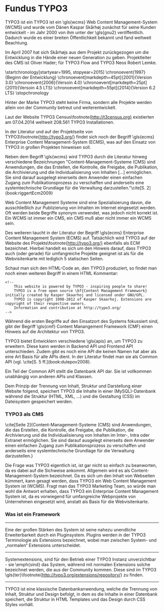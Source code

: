 # Fundus TYPO3

TYPO3 ist ein TYPO3 ist ein \gls{wcms} Web Content Management-System (WCMS) und wurde vom Dänen Kaspar Skårhøj zunächst für seine Kunden entwickelt - im Jahr 2000 von ihm unter der \gls{gnu2} veröffentlich. Dadurch wurde es einer breiten Öffentlichkeit bekannt und fand weltweit Beachtung. 

Im April 2007 hat sich Skårhøjs aus dem Projekt zurückgezogen um die Entwicklung in die Hände einer neuen Generation zu geben. Projektleiter des CMS ist Oliver Hader; für TYPO3 Flow and TYPO3 Neos Robert Lemke. 

\startchronology[startyear=1995, stopyear=2015]
	\chronoevent{1997}{Beginn der Entwicklung}
	\chronoevent[markdepth=45pt]{2001}{Version 3.0}
	\chronoevent{2006}{Versoin 4.0}
	\chronoevent[markdepth=25pt]{2011}{Versoin 4.5 LTS}
	\chronoevent[markdepth=55pt]{2014}{Version 6.2 LTS}
\stopchronology

Hinter der Marke TYPO3 steht keine Firma, sondern alle Projekte werden allein von der Community betreut und weiterentwickelt.

Laut der Website TYPO3 Census\footnote{http://t3census.org} existierten am 07.04.2014 weltweit 208.561 TYPO3 Installationen. 

In der Literatur und auf der Projektseite von TYPO3\footnote{http://typo3.org/} findet sich noch der Begriff \gls{ecms} Enterprise Content Management-System (ECMS), was auf den Einsatz von TYPO3 in großen Projekten hinweisen soll.


Neben dem Begriff \gls{wcms} wird TYPO3 durch die Literatur hinweg verschiedene Bezeichnungen
"Content-Management-Systeme (CMS) sind Anwendungen, die das Erstellen, die Kontrolle, die Freigabe, die Publikation, die Archivierung und die Individualisierung von Inhalten […] ermöglichen. Sie sind darauf ausgelegt einerseits dem Anwender einen einfachen Zugang zum Publikationsprozess zu verschaffen und anderseits eine systemtechnische Grundlage für die Verwaltung darzustellen."\cite[S. 2]{book:riggertEcm2009}

Web Content Management Systeme sind eine Spezialisierung davon, die ausschließlich zur Publizierung von Inhalten im Internet eingesetzt werden. Oft werden beide Begriffe synonym verwendet, was jedoch nicht korrekt ist. Ein WCMS ist immer ein CMS, ein CMS muß aber nicht immer ein WCMS sein.

Des weiteren taucht in der Literatur der Begriff \gls{ecms} Enterprise Content Management System (ECMS) auf. Tatsächlich wird TYPO3 auf der Website des Projekts\footnote{http://typo3.org/} ebenfalls als ECM bezeichnet. Hierbei handelt es sich um den Hinweis darauf, dass TYPO3 auch (oder gerade) für umfangreiche Projekte geeignet ist als für die Webvisitenkarte mit lediglich 5 statischen Seiten. 

Schaut man sich den HTML-Code an, den TYPO3 produziert, so findet man noch einen weiteren Begriff in einem HTML Kommentar:

    <!-- 
	    This website is powered by TYPO3 - inspiring people to share!
	    TYPO3 is a free open source \bf{Content Management Framework} initially created by Kasper Skaarhoj and licensed under GNU/GPL.
	    TYPO3 is copyright 1998-2012 of Kasper Skaarhoj. Extensions are copyright of their respective owners.
	    Information and contribution at http://typo3.org/
    -->
    
Während die ersten Begriffe auf den Einsatzort des Systems fokussiert sind, gibt der Begriff \gls{cmf} Content Manangement Framework (CMF) einen Hinweis auf die Architektur von TYPO3. 

TYPO3 bietet Entwicklern verschiedene \gls{apis} an, um TYPO3 zu erweitern. Diese kann werden in Backend API und Frontend API unterschieden. Zudem gibt es noch eine API die keinen Namen hat aber als eine Art Basis für alle APIs dient. In der Literatur findet man sie als Common API (vgl. \cite[S. 5 ff.]{book:dulepov2008}.

Ein Teil der Common API stellt die Datenbank API dar. Sie ist vollkommen unabhängig von anderen APIs und Klassen.

Dem Prinzip der Trennung von Inhalt, Struktur und Darstellung einer Website folgend, speichert TYPO3 die Inhalte in einer (MySQL)-Datenbank während die Struktur (HTML, XML, …) und die Gestaltung (CSS) im Dateisystem gespeichert werden.

### TYPO3 als CMS
\cite[Seite 2]{Content-Management-Systeme (CMS) sind Anwendungen, die das Erstellen, die Kontrolle, die Freigabe, die Publikation, die Archivierung und die Individualisierung von Inhalten im Inter-, Intra oder Extranet ermöglichen. Sie sind darauf ausgelegt einerseits dem Anwender einen einfachen Zugang zum Publikationsprozess zu verschaffen und anderseits eine systemtechnische Grundlage für die Verwaltung darzustellen.}

Die Frage was TYPO3 eigentlich ist, ist gar nicht so einfach zu beanworten, da es dabei auf die Sichweise ankommt. Allgemein wird es als Content-Management-System bezeichnet. Da es sich um den Inhalt von Webseiten kümmert, kann gesagt werden, dass TYPO3 ein Web Content Management System ist (WCMS). Fragt man das TYPO3 Marketing Team, so würde man wohl die Antwort erhalten, dass TYPO3 ein Enterprise Content Management System ist, da es vorwiegend für umfangreiche Webprojekte von Unternehmen eingesetzt wird, anstatt als Basis für die Webvisitenkarte.

### Was ist ein Framework

 
--- 
 
Eine der großen Stärken des System ist seine nahezu unendliche Erweiterbarkeit durch ein Pluginsystem. Plugins werden in der TYPO3 Terminologie als Extensions bezeichnet, wobei man zwischen System- und „normalen“ Extensions unterscheidet. 

---

Systemextensions, sind für den Betrieb einer TYPO3 Instanz unverzichtbar - sie \emph{sind} das System, während mit normalen Extensions solche bezeichnet werden, die aus der Community kommen. Diese sind im TYPO3 \gls{ter}\footnote{http://typo3.org/extensions/repository/} zu finden.

---

TYPO3 ist eine klassische Datenbankanwendung, welche die Trennung von Inhalt, Struktur und Design befolgt, in dem es die Inhalte in einer Datenbank speichert, die Struktur in HTML Templates und das Design durch CSS Styles vorhält. 